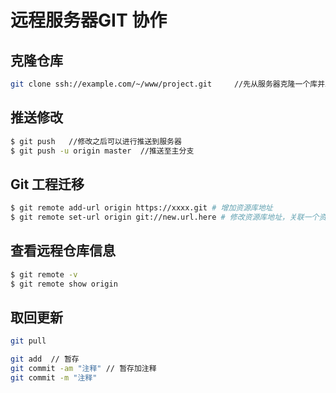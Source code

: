 # 远程服务器GIT 协作
## 克隆仓库
```bash
git clone ssh://example.com/~/www/project.git     //先从服务器克隆一个库并上传
```
## 推送修改
```bash
$ git push   //修改之后可以进行推送到服务器
$ git push -u origin master  //推送至主分支
```
## Git 工程迁移
```bash
$ git remote add-url origin https://xxxx.git # 增加资源库地址
$ git remote set-url origin git://new.url.here # 修改资源库地址，关联一个资源库新地址
```
## 查看远程仓库信息
```sh
$ git remote -v
$ git remote show origin
```
## 取回更新
```bash
git pull
```
```bash
git add  // 暂存
git commit -am "注释" // 暂存加注释
git commit -m "注释"
```
